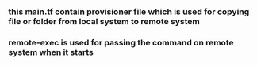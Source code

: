 ### this main.tf contain provisioner file which is used for copying file or folder from local system to remote system

### remote-exec is used for passing the command on remote system when it starts
